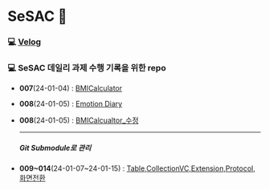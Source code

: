 # SeSAC 👨‍

### 💻 [Velog](https://velog.io/@sempre813/pos)

### 💻 SeSAC 데일리 과제 수행 기록을 위한 repo

* **007**(24-01-04) : [BMICalculator](https://github.com/Jin0331/SeSAC/issues/1)

* **008**(24-01-05) : [Emotion Diary](https://github.com/Jin0331/SeSAC/issues/3)

* **008**(24-01-05) : [BMICalcualtor_수정](https://github.com/Jin0331/SeSAC/issues/5)

  ---

  ##### Git Submodule로 관리

* **009~014**(24-01-07~24-01-15) : [Table,CollectionVC,Extension,Protocol,화면전환](https://github.com/Jin0331/TableVCPractice)


